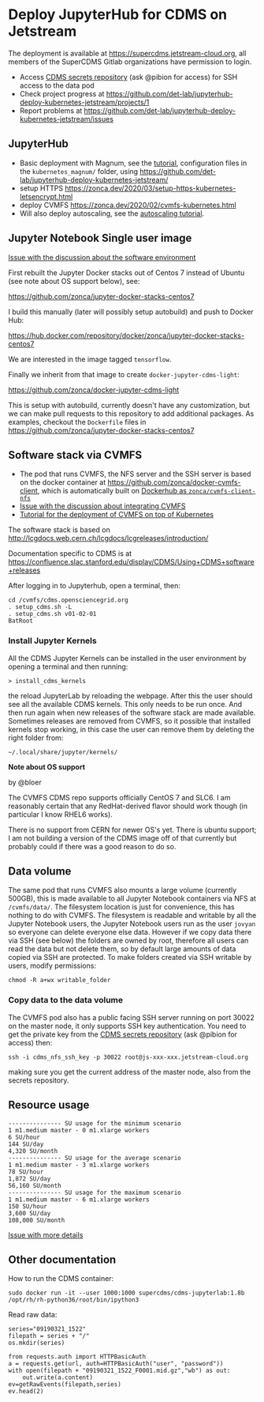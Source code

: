 # Deploy JupyterHub for CDMS on Jetstream

The deployment is available at <https://supercdms.jetstream-cloud.org>, all members of the SuperCDMS Gitlab organizations have permission to login.

* Access [CDMS secrets repository](https://github.com/pibion/jupyterhub-deploy-kubernetes-jetstream-secrets) (ask @pibion for access) for SSH access to the data pod
* Check project progress at <https://github.com/det-lab/jupyterhub-deploy-kubernetes-jetstream/projects/1>
* Report problems at <https://github.com/det-lab/jupyterhub-deploy-kubernetes-jetstream/issues>

## JupyterHub

* Basic deployment with Magnum, see the [tutorial](https://zonca.github.io/2019/06/kubernetes-jupyterhub-jetstream-magnum.html), configuration files in the `kubernetes_magnum/` folder, using <https://github.com/det-lab/jupyterhub-deploy-kubernetes-jetstream/>
* setup HTTPS <https://zonca.dev/2020/03/setup-https-kubernetes-letsencrypt.html>
* deploy CVMFS <https://zonca.dev/2020/02/cvmfs-kubernetes.html>
* Will also deploy autoscaling, see the [autoscaling tutorial](https://zonca.github.io/2019/09/kubernetes-jetstream-autoscaler.html).

## Jupyter Notebook Single user image

[Issue with the discussion about the software environment](https://github.com/det-lab/jupyterhub-deploy-kubernetes-jetstream/issues/3)

First rebuilt the Jupyter Docker stacks out of Centos 7 instead of Ubuntu (see note about OS support below),
see:

<https://github.com/zonca/jupyter-docker-stacks-centos7>

I build this manually (later will possibly setup autobuild) and push to Docker Hub:

<https://hub.docker.com/repository/docker/zonca/jupyter-docker-stacks-centos7>

We are interested in the image tagged `tensorflow`.

Finally we inherit from that image to create `docker-jupyter-cdms-light`:

<https://github.com/zonca/docker-jupyter-cdms-light>

This is setup with autobuild, currently doesn't have any customization, but
we can make pull requests to this repository to add additional packages.
As examples, checkout the `Dockerfile` files in <https://github.com/zonca/jupyter-docker-stacks-centos7>

## Software stack via CVMFS

* The pod that runs CVMFS, the NFS server and the SSH server is based on the docker container at <https://github.com/zonca/docker-cvmfs-client>, which is automatically built on [Dockerhub as `zonca/cvmfs-client-nfs`](https://hub.docker.com/repository/docker/zonca/cvmfs-client-nfs)
* [Issue with the discussion about integrating CVMFS](https://github.com/det-lab/jupyterhub-deploy-kubernetes-jetstream/issues/4)
* [Tutorial for the deployment of CVMFS on top of Kubernetes](https://zonca.dev/2020/02/cvmfs-kubernetes.html)

The software stack is based on <http://lcgdocs.web.cern.ch/lcgdocs/lcgreleases/introduction/>

Documentation specific to CDMS is at <https://confluence.slac.stanford.edu/display/CDMS/Using+CDMS+software+releases>

After logging in to Jupyterhub, open a terminal, then:

```
cd /cvmfs/cdms.opensciencegrid.org
. setup_cdms.sh -L
. setup_cdms.sh v01-02-01
BatRoot
```

### Install Jupyter Kernels

All the CDMS Jupyter Kernels can be installed in the user environment by opening a terminal and then running:

    > install_cdms_kernels
    
the reload JupyterLab by reloading the webpage. After this the user should see all the available CDMS kernels.
This only needs to be run once. And then run again when new releases of the software stack are made available.
Sometimes releases are removed from CVMFS, so it possible that installed kernels stop working, in this case
the user can remove them by deleting the right folder from:

    ~/.local/share/jupyter/kernels/

**Note about OS support**

by @bloer

The CVMFS CDMS repo supports officially CentOS 7 and SLC6. I am reasonably certain that any RedHat-derived flavor should work though (in particular I know RHEL6 works).

There is no support from CERN for newer OS's yet. There is ubuntu support; I am not building a version of the CDMS image off of that currently but probably could if there was a good reason to do so.

## Data volume

The same pod that runs CVMFS also mounts a large volume (currently 500GB), this is made available to
all Jupyter Notebook containers via NFS at `/cvmfs/data/`. The filesystem location is just for convenience,
this has nothing to do with CVMFS.
The filesystem is readable and writable by all the Jupyter Notebook users, the Jupyter Notebook users run
as the user `jovyan` so everyone can delete everyone else data.
However if we copy data there via SSH (see below) the folders are owned by root, therefore all users can
read the data but not delete them, so by default large amounts of data copied via SSH are protected.
To make folders created via SSH writable by users, modify permissions:

    chmod -R a+wx writable_folder

### Copy data to the data volume

The CVMFS pod also has a public facing SSH server running on port 30022 on the master node,
it only supports SSH key authentication.
You need to get the private key from the [CDMS secrets repository](https://github.com/pibion/jupyterhub-deploy-kubernetes-jetstream-secrets) (ask @pibion for access) then:

    ssh -i cdms_nfs_ssh_key -p 30022 root@js-xxx-xxx.jetstream-cloud.org

making sure you get the current address of the master node, also from the secrets repository.

## Resource usage

```
--------------- SU usage for the minimum scenario
1 m1.medium master - 0 m1.xlarge workers
6 SU/hour
144 SU/day
4,320 SU/month
--------------- SU usage for the average scenario
1 m1.medium master - 3 m1.xlarge workers
78 SU/hour
1,872 SU/day
56,160 SU/month
--------------- SU usage for the maximum scenario
1 m1.medium master - 6 m1.xlarge workers
150 SU/hour
3,600 SU/day
108,000 SU/month
```

[Issue with more details](https://github.com/det-lab/jupyterhub-deploy-kubernetes-jetstream/issues/2#issuecomment-567164886)

## Other documentation

How to run the CDMS container:

```
sudo docker run -it --user 1000:1000 supercdms/cdms-jupyterlab:1.8b /opt/rh/rh-python36/root/bin/ipython3
```

Read raw data:

```
series="09190321_1522"
filepath = series + "/"
os.mkdir(series)

from requests.auth import HTTPBasicAuth
a = requests.get(url, auth=HTTPBasicAuth("user", "password"))
with open(filepath + "09190321_1522_F0001.mid.gz","wb") as out:
    out.write(a.content)
ev=getRawEvents(filepath,series)
ev.head(2)
```
